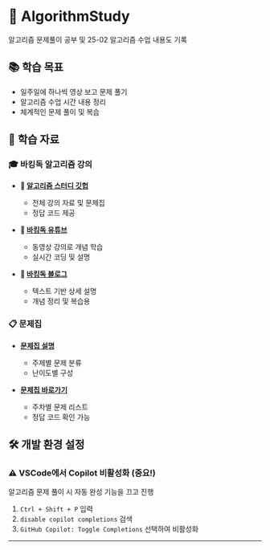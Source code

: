 # 🎯 AlgorithmStudy

알고리즘 문제풀이 공부 및 25-02 알고리즘 수업 내용도 기록

## 📚 학습 목표

- 일주일에 하나씩 영상 보고 문제 풀기
- 알고리즘 수업 시간 내용 정리
- 체계적인 문제 풀이 및 복습

## 📖 학습 자료

### 🎓 바킹독 알고리즘 강의

- **📘 [알고리즘 스터디 깃헙](https://github.com/encrypted-def/basic-algo-lecture.git)**

  - 전체 강의 자료 및 문제집
  - 정답 코드 제공

- **🎥 [바킹독 유튜브](https://www.youtube.com/c/baaarkingdog)**

  - 동영상 강의로 개념 학습
  - 실시간 코딩 및 설명

- **📝 [바킹독 블로그](https://blog.encrypted.gg/category/%EA%B0%95%EC%A2%8C/%EC%8B%A4%EC%A0%84%20%EC%95%8C%EA%B3%A0%EB%A6%AC%EC%A6%98)**

  - 텍스트 기반 상세 설명
  - 개념 정리 및 복습용

### 📋 문제집

- **[문제집 설명](https://github.com/encrypted-def/basic-algo-lecture/blob/master/workbook.md)**

  - 주제별 문제 분류
  - 난이도별 구성

- **[문제집 바로가기](https://github.com/encrypted-def/basic-algo-lecture/tree/master/workbook)**

  - 주차별 문제 리스트
  - 정답 코드 확인 가능

## 🛠️ 개발 환경 설정

### ⚠️ VSCode에서 Copilot 비활성화 (중요!)

알고리즘 문제 풀이 시 자동 완성 기능을 끄고 진행

1. `Ctrl + Shift + P` 입력
2. `disable copilot completions` 검색
3. `GitHub Copilot: Toggle Completions` 선택하여 비활성화

---
